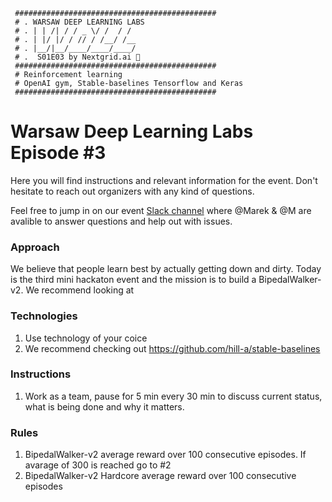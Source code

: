 ```
 #############################################    
 # . WARSAW DEEP LEARNING LABS
 # . | | /| / / _ \/ /  / /     
 # . | |/ |/ / // / /__/ /__    
 # . |__/|__/____/____/____/    
 # .  S01E03 by Nextgrid.ai 👾
 #############################################    
 # Reinforcement learning 
 # OpenAI gym, Stable-baselines Tensorflow and Keras
 #############################################
```

# Warsaw Deep Learning Labs Episode #3

Here you will find instructions and relevant information for the event. Don't hesitate to reach out organizers with any kind of questions.

Feel free to jump in on our event [Slack channel](https://join.slack.com/t/warsawdeeplea-lin3168/shared_invite/enQtNzY3NTE5MTU0NjI5LTljMGY4MmIwODNiNDYwZGIzMzAxNDE3YTVjODdmN2U3NTdkMzQwMjYyOWFjODUzMjIyMWNhOGExZDc2ZDc0NzQ) where @Marek & @M are avalible to answer questions and help out with issues.

### Approach
We believe that people learn best by actually getting down and dirty. Today is the third mini hackaton event and the mission is to build a BipedalWalker-v2. We recommend looking at 

### Technologies 

1. Use technology of your coice 
2. We recommend checking out https://github.com/hill-a/stable-baselines


### Instructions

1. Work as a team, pause for 5 min every 30 min to discuss current status, what is being done and why it matters. 

### Rules

1. BipedalWalker-v2 average reward over 100 consecutive episodes.  If avarage of 300 is reached go to #2
2. BipedalWalker-v2 Hardcore average reward over 100 consecutive episodes






